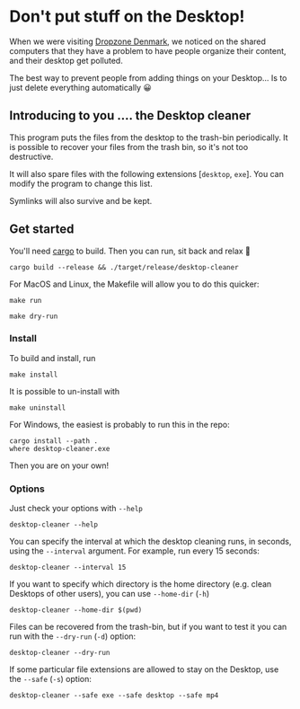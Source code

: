# Don't put stuff on the Desktop!

When we were visiting [Dropzone Denmark](https://www.dropzonedenmark.dk/en),
we noticed on the shared computers that they have a problem to have people
organize their content, and their desktop get polluted.

The best way to prevent people from adding things on your Desktop...
Is to just delete everything automatically 😀

## Introducing to you .... the Desktop cleaner

This program puts the files from the desktop to the trash-bin periodically.
It is possible to recover your files from the trash bin, so it's not too destructive.

It will also spare files with the following extensions [`desktop`, `exe`]. 
You can modify the program to change this list.

Symlinks will also survive and be kept.

## Get started

You'll need [cargo](https://www.rust-lang.org/tools/install) to build.
Then you can run, sit back and relax 🙂

```console
cargo build --release && ./target/release/desktop-cleaner
```

For MacOS and Linux, the Makefile will allow you to do this quicker: 

```console
make run
```

```console
make dry-run
```

### Install

To build and install, run 

```console
make install
```

It is possible to un-install with 

```console
make uninstall
```

For Windows, the easiest is probably to run this in the repo:

```console
cargo install --path .
where desktop-cleaner.exe
```

Then you are on your own! 

### Options

Just check your options with `--help`

```console
desktop-cleaner --help
```

You can specify the interval at which the desktop cleaning runs, in seconds,
using the `--interval` argument. For example, run every 15 seconds:

```console
desktop-cleaner --interval 15
```

If you want to specify which directory is the home directory
(e.g. clean Desktops of other users), you can use `--home-dir` (`-h`) 

```console
desktop-cleaner --home-dir $(pwd)
```

Files can be recovered from the trash-bin, but if you want to test it you can 
run with the `--dry-run` (`-d`) option:

```console
desktop-cleaner --dry-run
```

If some particular file extensions are allowed to stay on the Desktop, use the 
`--safe` (`-s`) option:

```console
desktop-cleaner --safe exe --safe desktop --safe mp4
```

